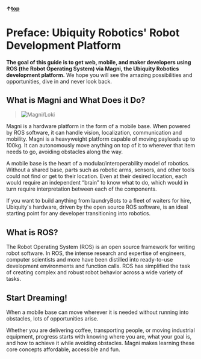 #### &uarr;[top](https://ubiquityrobotics.github.io/learn/)

# Preface: Ubiquity Robotics' Robot Development Platform

**The goal of this guide is to get web, mobile, and maker developers using ROS (the Robot Operating System) via Magni, the Ubiquity Robotics development platform.** We hope you will see the amazing possibilities and opportunities, dive in and never look back.

## What is Magni and What Does it Do?

> ![Magni/Loki](assets/Magni_best.png)

Magni is a hardware platform in the form of a mobile base. When powered by ROS software, it can handle vision, localization, communication and mobility. Magni is a heavyweight platform capable of moving payloads up to 100kg. It can autonomously move anything on top of it to wherever that item needs to go, avoiding obstacles along the way.

A mobile base is the heart of a modular/interoperability model of robotics. Without a shared base, parts such as robotic arms, sensors, and other tools could not find or get to their location. Even at their desired location, each would require an independent “brain” to know what to do, which would in turn require interpretation between each of the components.

If you want to build anything from laundryBots to a fleet of waiters for hire, Ubiquity's hardware, driven by the open source ROS software, is an ideal starting point for any developer transitioning into robotics.

## What is ROS?

The Robot Operating System (ROS) is an open source framework for writing robot software. In ROS, the intense research and expertise of engineers, computer scientists and more have been distilled into ready-to-use development environments and function calls. ROS has simplified the task of creating complex and robust robot behavior across a wide variety of tasks.

## Start Dreaming!

When a mobile base can move wherever it is needed without running into obstacles, lots of opportunities arise.

Whether you are delivering coffee, transporting people, or moving industrial equipment, progress starts with knowing where you are, what your goal is, and how to achieve it while avoiding obstacles. Magni makes learning these core concepts affordable, accessible and fun.
